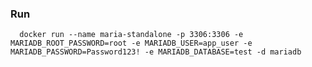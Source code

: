 ### Run

      docker run --name maria-standalone -p 3306:3306 -e MARIADB_ROOT_PASSWORD=root -e MARIADB_USER=app_user -e MARIADB_PASSWORD=Password123! -e MARIADB_DATABASE=test -d mariadb

